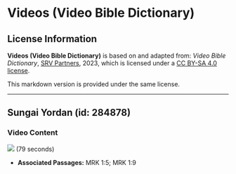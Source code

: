# Videos (Video Bible Dictionary)

## License Information

**Videos (Video Bible Dictionary)** is based on and adapted from: _Video Bible Dictionary_, [SRV Partners](https://srvpartners.org/home/), 2023, which is licensed under a [CC BY-SA 4.0 license](https://creativecommons.org/licenses/by-sa/4.0/legalcode.en).

This markdown version is provided under the same license.



--------------------------------

## Sungai Yordan (id: 284878)

### Video Content

[![](https://cdn.aquifer.bible/aquifer-content/resources/VideoBibleDictionary/Thumbnails/JordanRiver.jpg)](https://cdn.aquifer.bible/aquifer-content/resources/VideoBibleDictionary/ENG/JordanRiver.mp4) (79 seconds)

* **Associated Passages:** MRK 1:5; MRK 1:9

